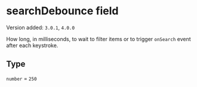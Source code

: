 # searchDebounce field

Version added: `3.0.1`, `4.0.0`

How long, in milliseconds, to wait to filter items or to trigger `onSearch` event after each keystroke.

## Type

`number` = `250`
